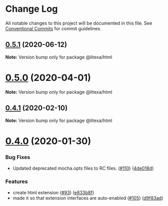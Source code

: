 # Change Log

All notable changes to this project will be documented in this file.
See [Conventional Commits](https://conventionalcommits.org) for commit guidelines.

## [0.5.1](https://github.com/alexa-games/litexa/compare/v0.5.0...v0.5.1) (2020-06-12)

**Note:** Version bump only for package @litexa/html





# [0.5.0](https://github.com/alexa-games/litexa/compare/v0.4.1...v0.5.0) (2020-04-01)

**Note:** Version bump only for package @litexa/html





## [0.4.1](https://github.com/alexa-games/litexa/compare/v0.4.0...v0.4.1) (2020-02-10)

**Note:** Version bump only for package @litexa/html





# [0.4.0](https://github.com/alexa-games/litexa/compare/v0.3.1...v0.4.0) (2020-01-30)


### Bug Fixes

* Updated deprecated mocha.opts files to RC files. ([#110](https://github.com/alexa-games/litexa/issues/110)) ([4de018d](https://github.com/alexa-games/litexa/commit/4de018d79763c37060894c57265280acdd9c822e))


### Features

* create html extension ([#93](https://github.com/alexa-games/litexa/issues/93)) ([e833b8f](https://github.com/alexa-games/litexa/commit/e833b8f81c68a81446c70237151b55b4c7807f41))
* made it so that extension interfaces are auto-enabled ([#105](https://github.com/alexa-games/litexa/issues/105)) ([d9f83ad](https://github.com/alexa-games/litexa/commit/d9f83adbe85177aba24f562ea27c466f49984899))
